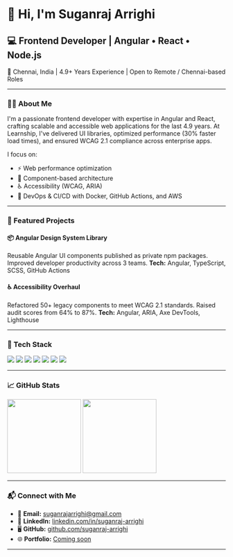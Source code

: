 # 👋 Hi, I'm Suganraj Arrighi

## 💻 Frontend Developer | Angular • React • Node.js
📍 Chennai, India | 4.9+ Years Experience | Open to Remote / Chennai-based Roles

---

### 🧑‍💼 About Me
I'm a passionate frontend developer with expertise in Angular and React, crafting scalable and accessible web applications for the last 4.9 years. At Learnship, I've delivered UI libraries, optimized performance (30% faster load times), and ensured WCAG 2.1 compliance across enterprise apps.

I focus on:
- ⚡ Web performance optimization
- 🧩 Component-based architecture
- ♿ Accessibility (WCAG, ARIA)
- 🔁 DevOps & CI/CD with Docker, GitHub Actions, and AWS

---

### 🚀 Featured Projects

#### 📦 Angular Design System Library
Reusable Angular UI components published as private npm packages. Improved developer productivity across 3 teams.
**Tech:** Angular, TypeScript, SCSS, GitHub Actions  


#### ♿ Accessibility Overhaul
Refactored 50+ legacy components to meet WCAG 2.1 standards. Raised audit scores from 64% to 87%.
**Tech:** Angular, ARIA, Axe DevTools, Lighthouse  

 

---

### 🧰 Tech Stack
<p align="left">
  <img src="https://img.shields.io/badge/Angular-DD0031?style=for-the-badge&logo=angular&logoColor=white"/>
  <img src="https://img.shields.io/badge/React-20232A?style=for-the-badge&logo=react&logoColor=61DAFB"/>
  <img src="https://img.shields.io/badge/Node.js-339933?style=for-the-badge&logo=node.js&logoColor=white"/>
  <img src="https://img.shields.io/badge/TypeScript-3178C6?style=for-the-badge&logo=typescript&logoColor=white"/>
  <img src="https://img.shields.io/badge/Docker-2496ED?style=for-the-badge&logo=docker&logoColor=white"/>
  <img src="https://img.shields.io/badge/Kubernetes-326CE5?style=for-the-badge&logo=kubernetes&logoColor=white"/>
  <img src="https://img.shields.io/badge/AWS-232F3E?style=for-the-badge&logo=amazon-aws&logoColor=white"/>
</p>

---

### 📈 GitHub Stats
<p align="left">
  <img src="https://github-readme-stats.vercel.app/api?username=suganraj-arrighi&show_icons=true&theme=radical" height="170"/>
  <img src="https://github-readme-stats.vercel.app/api/top-langs/?username=suganraj-arrighi&layout=compact&theme=radical" height="170"/>
</p>

---

### 📬 Connect with Me
- 📧 **Email:** suganrajarrighi@gmail.com  
- 💼 **LinkedIn:** [linkedin.com/in/suganraj-arrighi](https://linkedin.com/in/suganraj-arrighi)  
- 🖥️ **GitHub:** [github.com/suganraj-arrighi](https://github.com/suganraj-arrighi)  
- 🌐 **Portfolio:** [Coming soon](#)

---
